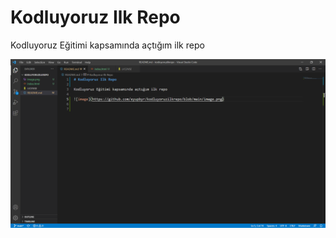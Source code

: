 # Kodluyoruz Ilk Repo

Kodluyoruz Eğitimi kapsamında açtığım ilk repo

![image](https://github.com/eyupbyr/kodluyoruzilkrepo/blob/main/image.png)

